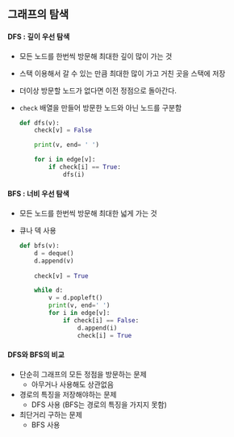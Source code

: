## 그래프의 탐색

#### DFS : 깊이 우선 탐색

- 모든 노드를 한번씩 방문해 최대한 깊이 많이 가는 것

- 스택 이용해서 갈 수 있는 만큼 최대한 많이 가고 거친 곳을 스택에 저장

- 더이상 방문할 노드가 없다면 이전 정점으로 돌아간다.

- `check` 배열을 만들어 방문한 노드와 아닌 노드를 구분함

  ```` python
  def dfs(v):
      check[v] = False
  
      print(v, end= ' ')
  
      for i in edge[v]:
          if check[i] == True:
              dfs(i)
  ````
  

#### BFS : 너비 우선 탐색

- 모든 노드를 한번씩 방문해 최대한 넓게 가는 것

- 큐나 덱 사용

  ```` python
  def bfs(v):
      d = deque()
      d.append(v)
      
      check[v] = True
  
      while d:
          v = d.popleft()
          print(v, end=' ')
          for i in edge[v]:
              if check[i] == False:
                  d.append(i)
                  check[i] = True
  ````

#### DFS와 BFS의 비교

- 단순히 그래프의 모든 정점을 방문하는 문제
  - 아무거나 사용해도 상관없음
- 경로의 특징을 저장해야하는 문제
  - DFS 사용 (BFS는 경로의 특징을 가지지 못함)
- 최단거리 구하는 문제
  - BFS 사용 
